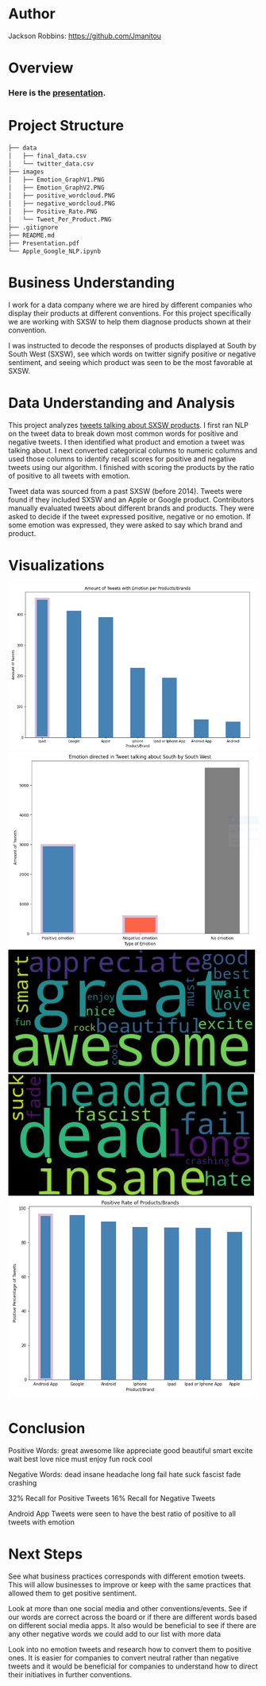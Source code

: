 # Author
Jackson Robbins: https://github.com/Jmanitou
# Overview
### Here is the [presentation](https://docs.google.com/presentation/d/11-pZnVmcu7Bm9gXcQhVx-V0YTC-wZ3He-wtebtLNhNM/edit?usp=sharing).
# Project Structure
```
├── data
│   ├── final_data.csv
│   └── twitter_data.csv
├── images
│   ├── Emotion_GraphV1.PNG
│   ├── Emotion_GraphV2.PNG
│   ├── positive_wordcloud.PNG
│   ├── negative_wordcloud.PNG
│   ├── Positive_Rate.PNG
│   └── Tweet_Per_Product.PNG
├── .gitignore
├── README.md
├── Presentation.pdf
└── Apple_Google_NLP.ipynb
```
# Business Understanding
I work for a data company where we are hired by different companies who display their products at different conventions. For this project specifically we are working with SXSW to help them diagnose products shown at their convention.

I was instructed to decode the responses of products displayed at South by South West (SXSW), see which words on twitter signify positive or negative sentiment, and seeing which product was seen to be the most favorable at SXSW.
# Data Understanding and Analysis
This project analyzes [tweets talking about SXSW products](https://data.world/crowdflower/brands-and-product-emotions). I first ran NLP on the tweet data to break down most common words for positive and negative tweets. I then identified what product and emotion a tweet was talking about. I next converted categorical columns to numeric columns and used those columns to identify recall scores for positive and negative tweets using our algorithm. I finished with scoring the products by the ratio of positive to all tweets with emotion.

Tweet data was sourced from a past SXSW (before 2014). Tweets were found if they included SXSW and an Apple or Google product. Contributors manually evaluated tweets about different brands and products. They were asked to decide if the tweet expressed positive, negative or no emotion. If some emotion was expressed, they were asked to say which brand and product.
# Visualizations
![Tweet Per Product](images/Tweet_Per_Product.PNG)
![Emotion_Graph](images/Emotion_GraphV1.PNG)
![Positive Wordcloud](images/positive_wordcloud.PNG)
![Negative Wordcloud](images/negative_wordcloud.PNG)
![Positive Rate](images/Positive_Rate.PNG)

# Conclusion
Positive Words: great awesome like appreciate good beautiful smart excite wait best love nice must enjoy fun rock cool 

Negative Words: dead insane headache long fail hate suck fascist fade crashing

32% Recall for Positive Tweets 16% Recall for Negative Tweets

Android App Tweets were seen to have the best ratio of positive to all tweets with emotion
# Next Steps
See what business practices corresponds with different emotion tweets. This will allow businesses to improve or keep with the same practices that allowed them to get positive sentiment.

Look at more than one social media and other conventions/events. See if our words are correct across the board or if there are different words based on different social media apps. It also would be beneficial to see if there are any other negative words we could add to our list with more data

Look into no emotion tweets and research how to convert them to positive ones. It is easier for companies to convert neutral rather than negative tweets and it would be beneficial for companies to understand how to direct their initiatives in further conventions.
